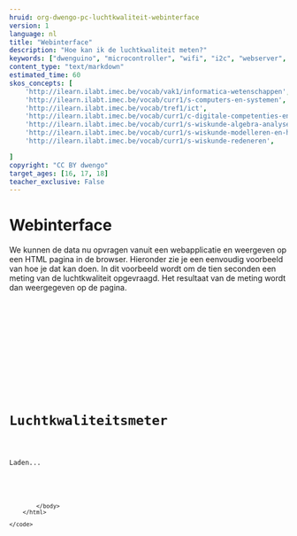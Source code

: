 ```yaml
---
hruid: org-dwengo-pc-luchtkwaliteit-webinterface
version: 1
language: nl
title: "Webinterface"
description: "Hoe kan ik de luchtkwaliteit meten?"
keywords: ["dwenguino", "microcontroller", "wifi", "i2c", "webserver", "internet", "co2", "luchtkwaliteit"]
content_type: "text/markdown"
estimated_time: 60
skos_concepts: [
    'http://ilearn.ilabt.imec.be/vocab/vak1/informatica-wetenschappen', 
    'http://ilearn.ilabt.imec.be/vocab/curr1/s-computers-en-systemen',
    'http://ilearn.ilabt.imec.be/vocab/tref1/ict',
    'http://ilearn.ilabt.imec.be/vocab/curr1/c-digitale-competenties-en-mediawijsheid',
    'http://ilearn.ilabt.imec.be/vocab/curr1/s-wiskunde-algebra-analyse',
    'http://ilearn.ilabt.imec.be/vocab/curr1/s-wiskunde-modelleren-en-heuristiek',
    'http://ilearn.ilabt.imec.be/vocab/curr1/s-wiskunde-redeneren',

]
copyright: "CC BY dwengo"
target_ages: [16, 17, 18]
teacher_exclusive: False
---
```


# Webinterface

We kunnen de data nu opvragen vanuit een webapplicatie en weergeven op een HTML pagina in de browser. Hieronder zie je een eenvoudig voorbeeld van hoe je dat kan doen. In dit voorbeeld wordt om de tien seconden een meting van de luchtkwaliteit opgevraagd. Het resultaat van de meting wordt dan weergegeven op de pagina.

<pre>
    <code class="lang-html">


        <!DOCTYPE html>
        <html lang="en">
            <head>
            <meta charset="UTF-8">
            <meta name="viewport" content="width=device-width, initial-scale=1.0">
            <title>Luchtkwaliteitsmeter</title>
            </head>
            <body>
                <h1>Luchtkwaliteitsmeter</h1>
                <p id="meting">Laden...</p>
                <script>
                    // Functie om de luchtkwaliteit op te vragen.
                    function getLuchtkwaliteit() {
                        // Stuur een GET request naar de Dwenguino.
                        fetch('http://192.168.135.6/luchtkwaliteit') 
                            .then(response => {
                                if (!response.ok) {
                                    throw new Error('Netwerk antwoord was niet ok');
                                }
                                // Vorm de response om naar tekst.
                                return response.text();
                            })
                            .then(data => {
                                // Log de waarde in de console.
                                console.log('Antwoord:', data); 
                                // Plaats de waarde in de HTML.
                                document.querySelector('#meting').textContent = data;
                            })
                            .catch(error => {
                                console.error('Er was een fout in de fetch operatie:', error);
                            });
                    }
                    // Doe een eerste meting
                    getLuchtkwaliteit();
                    // Vraag om de 10 seconden de luchtkwaliteit op.
                    setInterval(getLuchtkwaliteit, 10000);  
                </script>
            </body>
        </html>

    </code>
</pre>